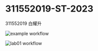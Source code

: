 # 311552019-ST-2023

311552019 白耀升


![example workflow](https://github.com/BrilanBlankon/311552019-ST-2023/actions/workflows/github-actions-demo.yml/badge.svg)

![lab01 workflow](https://github.com/BrilanBlankon/311552019-ST-2023/actions/workflows/Lab01-CI.yml/badge.svg)
